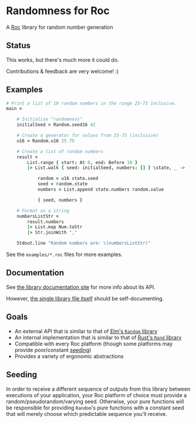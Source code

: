 # Randomness for Roc

A [Roc](https://github.com/roc-lang/roc) library for random number generation

## Status

This works, but there's much more it could do.

Contributions & feedback are very welcome! :)

## Examples

```coffee
# Print a list of 10 random numbers in the range 25-75 inclusive.
main =

    # Initialise "randomness"
    initialSeed = Random.seed16 42

    # Create a generator for values from 25-75 (inclusive)
    u16 = Random.u16 25 75

    # Create a list of random numbers
    result =
        List.range { start: At 0, end: Before 10 }
        |> List.walk { seed: initialSeed, numbers: [] } \state, _ ->

            random = u16 state.seed
            seed = random.state
            numbers = List.append state.numbers random.value

            { seed, numbers }

    # Format as a string
    numbersListStr =
        result.numbers
        |> List.map Num.toStr
        |> Str.joinWith ","

    Stdout.line "Random numbers are: \(numbersListStr)"
```

See the `examples/*.roc` files for more examples.

## Documentation

See [the library documentation site](https://JanCVanB.github.io/roc-random)
for more info about its API.

However,
[the single library file itself](Random.roc)
should be self-documenting.

## Goals

* An external API that is similar to that of
[Elm's `Random` library](https://github.com/elm/random)
* An internal implementation that is similar to that of
[Rust's `Rand` library](https://github.com/rust-random/rand)
* Compatible with every Roc platform
(though some platforms may provide poor/constant [seeding](#seeding))
* Provides a variety of ergonomic abstractions

## Seeding

In order to receive a different sequence of outputs from this library
between executions of your application,
your Roc platform of choice must provide
a random/pseudorandom/varying seed.
Otherwise, your pure functions will be responsible
for providing `Random`'s pure functions with a constant seed
that will merely choose which predictable sequence you'll receive.
